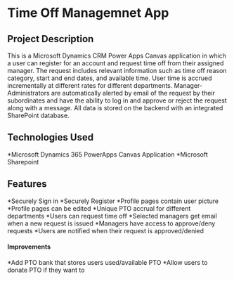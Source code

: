 # Time Off Managemnet App

## Project Description
This is a Microsoft Dynamics CRM Power Apps Canvas application in which a user can register for an account and request time off from their assigned manager. The request includes relevant information such as time off reason category, start and end dates, and available time. User time is accrued incrementally at different rates for different departments. Manager-Administrators are automatically alerted by email of the request by their subordinates and have the ability to log in and approve or reject the request along with a message. All data is stored on the backend with an integrated SharePoint database.

## Technologies Used
*Microsoft Dynamics 365 PowerApps Canvas Application
*Microsoft Sharepoint

## Features
*Securely Sign in
*Securely Register
*Profile pages contain user picture
*Profile pages can be edited
*Unique PTO accrual for different departments
*Users can request time off
*Selected managers get email when a new request is issued
*Managers have access to approve/deny requests
*Users are notified when their request is approved/denied

#### Improvements
*Add PTO bank that stores users used/available PTO
*Allow users to donate PTO if they want to
